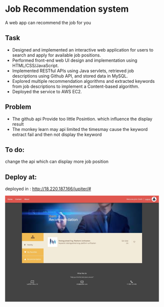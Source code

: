 # Job Recommendation system
A web app can recommend the job for you

## Task
* Designed and implemented an interactive web application for users to search and apply for available job positions.
* Performed front-end web UI design and implementation using HTML/CSS/JavaScript. 
* Implemented RESTful APIs using Java servlets, retrieved job descriptions using Github API, and stored data in MySQL.
* Explored multiple recommendation algorithms and extracted keywords from job descriptions to implement a Content-based algorithm.
* Deployed the service to AWS EC2.

## Problem
* The github api Provide too little Posintion. which influence the display result
* The monkey learn may api limited the timesmay cause the keyword extract fail and then not display the keyword 

## To do:
 change the api which can display more job position
 
## Deploy at:
deployed in : http://18.220.187.166/jupiter/#

![App screen shot](app.jpg)
